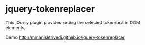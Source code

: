 jquery-tokenreplacer
====================  

This jQuery plugin provides setting the selected token/text in DOM elements.  

Demo http://mmanishtrivedi.github.io/jquery-tokenreplacer

